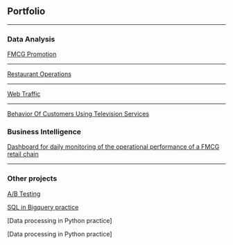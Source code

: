 ## Portfolio

---

### Data Analysis

[FMCG Promotion](project_promotion.md)


---
[Restaurant Operations](pizza_page.md)


---
[Web Traffic](traffic_page.md)


---
[Behavior Of Customers Using Television Services](television_page.md)


### Business Intelligence

[Dashboard for daily monitoring of the operational performance of a FMCG retail chain](sample_page.md)


---
### Other projects

[A/B Testing](AB_page.md)

[SQL in Bigquery practice](https://github.com/thaihiendo190699/thaihiendo190699.github.io/blob/main/bigquery%20project.txt)

[Data processing in Python practice]

[Data processing in Python practice]
